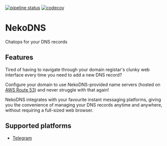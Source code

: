 [![pipeline status](https://gitlab.com/yi-jiayu/nekodns/badges/master/pipeline.svg)](https://gitlab.com/yi-jiayu/nekodns/commits/master)
[![codecov](https://codecov.io/gl/nekodns/nekodns/branch/master/graph/badge.svg)](https://codecov.io/gl/nekodns/nekodns)

# NekoDNS
Chatops for your DNS records

## Features

Tired of having to navigate through your domain registar's clunky web interface
every time you need to add a new DNS record?

Configure your domain to use NekoDNS-provided name servers (hosted on [AWS Route
53](https://aws.amazon.com/route53/)) and never struggle with that again!

NekoDNS integrates with your favourite instant messaging platforms, giving you
the convenience of managing your DNS records anytime and anywhere, without
requiring a full-sized web browser.

## Supported platforms

- [Telegram](https://telegram.org/)
